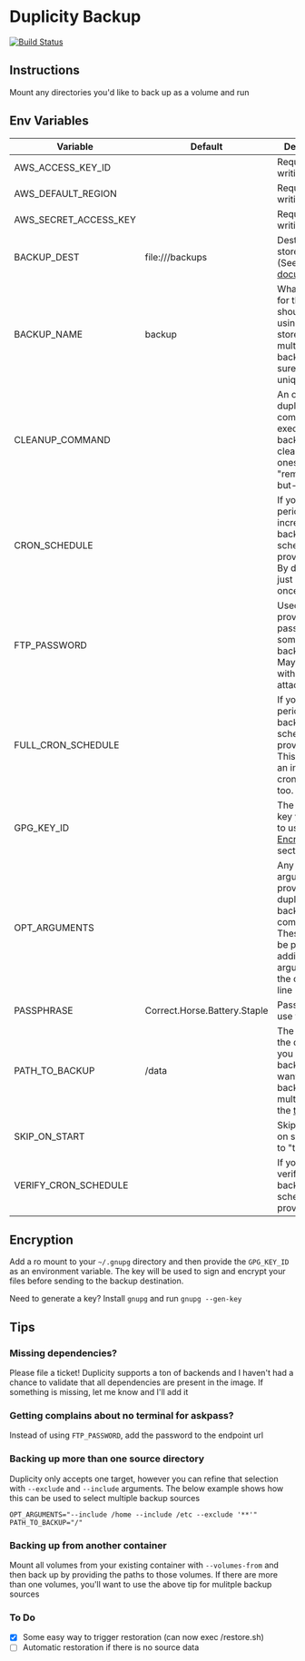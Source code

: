 # Duplicity Backup

[![Build Status](https://travis-ci.org/ViViDboarder/docker-duplicity-cron.svg?branch=master)](https://travis-ci.org/ViViDboarder/docker-duplicity-cron)

## Instructions
Mount any directories you'd like to back up as a volume and run

## Env Variables
| Variable | Default | Description |
| -------- | ------- | ----------- |
|AWS_ACCESS_KEY_ID| |Required for writing to S3|
|AWS_DEFAULT_REGION| |Required for writing to S3|
|AWS_SECRET_ACCESS_KEY| |Required for writing to S3|
|BACKUP_DEST|file:///backups|Destination to store backups (See [duplicity documenation](http://duplicity.nongnu.org/duplicity.1.html#sect7))|
|BACKUP_NAME|backup|What the name for the backup should be. If using a single store for multiple backups, make sure this is unique|
|CLEANUP_COMMAND| |An optional duplicity command to execute after backups to clean older ones out (eg. "remove-all-but-n-full 2")|
|CRON_SCHEDULE| |If you want to periodic incremental backups on a schedule, provide it here. By default we just backup once and exit|
|FTP_PASSWORD| |Used to provide passwords for some backends. May not work without an attached TTY|
|FULL_CRON_SCHEDULE| |If you want to periodic full backups on a schedule, provide it here. This requires an incremental cron schedule too.|
|GPG_KEY_ID| |The ID of the key you wish to use. See [Encryption](#encryption) section below|
|OPT_ARGUMENTS| |Any additional arguments to provide to the duplicity backup command. These can also be provided as additional arguments via the command line|
|PASSPHRASE|Correct.Horse.Battery.Staple|Passphrase to use for GPG|
|PATH_TO_BACKUP|/data|The path to the directory you wish to backup. If you want to backup multiple, see the [tip below](#backing-up-more-than-one-source-directory)|
|SKIP_ON_START| |Skips backup on start if set to "true"|
|VERIFY_CRON_SCHEDULE| |If you want to verify your backups on a schedule, provide it here|

## Encryption
Add a ro mount to your `~/.gnupg` directory and then provide the `GPG_KEY_ID` as an environment variable. The key will be used to sign and encrypt your files before sending to the backup destination.

Need to generate a key? Install `gnupg` and run `gnupg --gen-key`

## Tips

### Missing dependencies?
Please file a ticket! Duplicity supports a ton of backends and I haven't had a chance to validate that all dependencies are present in the image. If something is missing, let me know and I'll add it

### Getting complains about no terminal for askpass?
Instead of using `FTP_PASSWORD`, add the password to the endpoint url

### Backing up more than one source directory
Duplicity only accepts one target, however you can refine that selection with `--exclude` and `--include` arguments. The below example shows how this can be used to select multiple backup sources
```
OPT_ARGUMENTS="--include /home --include /etc --exclude '**'"
PATH_TO_BACKUP="/"
```

### Backing up from another container
Mount all volumes from your existing container with `--volumes-from` and then back up by providing the paths to those volumes. If there are more than one volumes, you'll want to use the above tip for mulitple backup sources

### To Do
 - [x] Some easy way to trigger restoration (can now exec /restore.sh)
 - [ ] Automatic restoration if there is no source data
